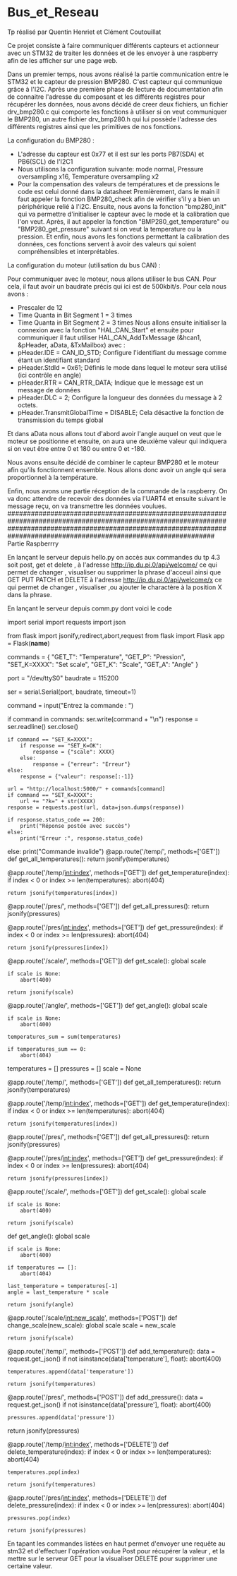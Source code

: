 # Bus_et_Reseau
Tp réalisé par Quentin Henriet et Clément Coutouillat

Ce projet consiste à faire communiquer différents capteurs et actionneur avec un STM32 de traiter les données et de les envoyer à une raspberry afin de les afficher sur une page web.

Dans un premier temps, nous avons réalisé la partie communication entre le STM32 et le capteur de pression BMP280. C'est capteur qui communique grâce à l'I2C. Après une première phase de lecture de documentation afin de connaitre l'adresse du composant et les différents registres pour récupérer les données, nous avons décidé de creer deux fichiers, un fichier drv_bmp280.c qui comporte les fonctions à utiliser si on veut communiquer le BMP280, un autre fichier drv_bmp280.h qui lui possède l'adresse des différents registres ainsi que les primitives de nos fonctions. 


La configuration du BMP280 : 
- L'adresse du capteur est 0x77 et il est sur les ports PB7(SDA) et PB6(SCL) de l'I2C1
- Nous utilisons la configuration suivante: mode normal, Pressure oversampling x16, Temperature oversampling x2
- Pour la compensation des valeurs de températures et de pressions le code est celui donné dans la datasheet
Premièrement, dans le main il faut appeler la fonction BMP280_check afin de vérifier s'il y a bien un périphérique relié à l'i2C. Ensuite, nous avons la fonction "bmp280_init" qui va permettre d'initialiser le capteur avec le mode et la calibration que l'on veut. Après, il aut appeler la fonction "BMP280_get_temperature" ou "BMP280_get_pressure" suivant si on veut la temperature ou la pression. Et enfin, nous avons les fonctions permettant la calibration des données, ces fonctions servent à avoir des valeurs qui soient compréhensibles et interprétables.



La configuration du moteur (utilisation du bus CAN) :

Pour communiquer avec le moteur, nous allons utiliser le bus CAN. Pour cela, il faut avoir un baudrate précis qui ici est de 500kbit/s. Pour cela nous avons : 
- Prescaler de 12        
- Time Quanta in Bit Segment 1 = 3 times
- Time Quanta in Bit Segment 2 = 3 times
Nous allons ensuite initialiser la connexion avec la fonction "HAL_CAN_Start" et ensuite pour communiquer il faut utiliser HAL_CAN_AddTxMessage (&hcan1, &pHeader, aData, &TxMailbox) avec :
- pHeader.IDE = CAN_ID_STD;              Configure l'identifiant du message comme étant un identifiant standard 
- pHeader.StdId = 0x61;                  Définis le mode dans lequel le moteur sera utilisé (ici contrôle en angle)
- pHeader.RTR = CAN_RTR_DATA;            Indique que le message est un message de données           
- pHeader.DLC = 2;                       Configure la longueur des données du message à 2 octets.
- pHeader.TransmitGlobalTime = DISABLE;  Cela désactive la fonction de transmission du temps global

Et dans aData nous allons tout d'abord avoir l'angle auquel on veut que le moteur se positionne et ensuite, on aura une deuxième valeur qui indiquera si on veut être entre 0 et 180 ou entre 0 et -180.

Nous avons ensuite décidé de combiner le capteur BMP280 et le moteur afin qu'ils fonctionnent ensemble. Nous allons donc avoir un angle qui sera proportionnel à la température. 

Enfin, nous avons une partie réception de la commande de la raspberry. On va donc attendre de recevoir des données via l'UART4 et ensuite suivant le message reçu, on va transmettre les données voulues.
#############################################################################################################################################################################################################################
Partie Raspberrry


En lançant le serveur depuis hello.py on accès aux commandes du tp 4.3
soit post, get et delete , à l'adresse http://ip.du.pi.0/api/welcome/ 
ce qui permet de changer , visualiser ou supprimer la phrase d'acceuil
ainsi que GET PUT PATCH et DELETE à l'adresse http://ip.du.pi.0/api/welcome/x
ce qui permet de changer , visualiser ,ou ajouter le charactère à la position X dans la phrase.

En lançant le serveur depuis comm.py dont voici le code

import serial
import requests
import json

from flask import jsonify,redirect,abort,request
from flask import Flask
app = Flask(__name__)

commands = {
    "GET_T": "Temperature",
    "GET_P": "Pression",
    "SET_K=XXXX": "Set scale",
    "GET_K": "Scale",
    "GET_A": "Angle"
}

port = "/dev/ttyS0"
baudrate = 115200

ser = serial.Serial(port, baudrate, timeout=1)

command = input("Entrez la commande : ")

if command in commands:
    ser.write(command + "\n")
    response = ser.readline()
    ser.close()

    if command == "SET_K=XXXX":
        if response == "SET_K=OK":
            response = {"scale": XXXX}
        else:
            response = {"erreur": "Erreur"}
    else:
        response = {"valeur": response[:-1]}

    url = "http://localhost:5000/" + commands[command]
    if command == "SET_K=XXXX":
        url += "?k=" + str(XXXX)
    response = requests.post(url, data=json.dumps(response))

    if response.status_code == 200:
        print("Réponse postée avec succès")
    else:
        print("Erreur :", response.status_code)
else:
    print("Commande invalide")
@app.route('/temp/', methods=['GET'])
def get_all_temperatures():
    return jsonify(temperatures)

@app.route('/temp/<int:index>', methods=['GET'])
def get_temperature(index):
    if index < 0 or index >= len(temperatures):
        abort(404)

    return jsonify(temperatures[index])

@app.route('/pres/', methods=['GET'])
def get_all_pressures():
    return jsonify(pressures)

@app.route('/pres/<int:index>', methods=['GET'])
def get_pressure(index):
    if index < 0 or index >= len(pressures):
        abort(404)

    return jsonify(pressures[index])

@app.route('/scale/', methods=['GET'])
def get_scale():
    global scale

    if scale is None:
        abort(400)

    return jsonify(scale)

@app.route('/angle/', methods=['GET'])
def get_angle():
    global scale

    if scale is None:
        abort(400)

    temperatures_sum = sum(temperatures)

    if temperatures_sum == 0:
        abort(404)
temperatures = []
pressures = []
scale = None

@app.route('/temp/', methods=['GET'])
def get_all_temperatures():
    return jsonify(temperatures)

@app.route('/temp/<int:index>', methods=['GET'])
def get_temperature(index):
    if index < 0 or index >= len(temperatures):
        abort(404)

    return jsonify(temperatures[index])

@app.route('/pres/', methods=['GET'])
def get_all_pressures():
    return jsonify(pressures)

@app.route('/pres/<int:index>', methods=['GET'])
def get_pressure(index):
    if index < 0 or index >= len(pressures):
        abort(404)

    return jsonify(pressures[index])

@app.route('/scale/', methods=['GET'])
def get_scale():
    global scale

    if scale is None:
        abort(400)

    return jsonify(scale)

def get_angle():
    global scale

    if scale is None:
        abort(400)

    if temperatures == []:
        abort(404)

    last_temperature = temperatures[-1]
    angle = last_temperature * scale

    return jsonify(angle)
@app.route('/scale/<int:new_scale>', methods=['POST'])
def change_scale(new_scale):
    global scale
    scale = new_scale

    return jsonify(scale)

@app.route('/temp/', methods=['POST'])
def add_temperature():
    data = request.get_json()
    if not isinstance(data['temperature'], float):
        abort(400)

    temperatures.append(data['temperature'])

    return jsonify(temperatures)

@app.route('/pres/', methods=['POST'])
def add_pressure():
    data = request.get_json()
    if not isinstance(data['pressure'], float):
        abort(400)

    pressures.append(data['pressure'])
return jsonify(pressures)

@app.route('/temp/<int:index>', methods=['DELETE'])
def delete_temperature(index):
    if index < 0 or index >= len(temperatures):
        abort(404)

    temperatures.pop(index)

    return jsonify(temperatures)

@app.route('/pres/<int:index>', methods=['DELETE'])
def delete_pressure(index):
    if index < 0 or index >= len(pressures):
        abort(404)

    pressures.pop(index)

    return jsonify(pressures)



En tapant les commandes listées en haut permet d'envoyer une requête au stm32 et d'effectuer 
l'opération voulue
Post pour récupérer la valeur , et la mettre sur le serveur 
GET pour la visualiser 
DELETE pour supprimer une certaine valeur.
